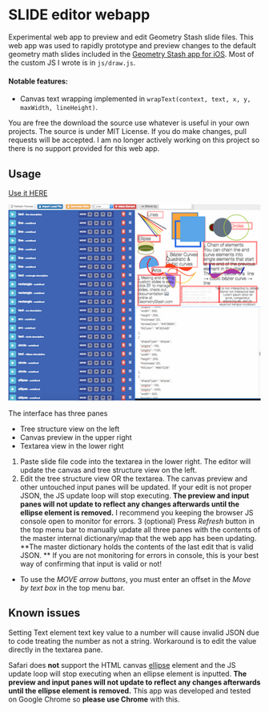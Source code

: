 SLIDE editor webapp
======

Experimental web app to preview and edit Geometry Stash slide files. This web app was used to rapidly prototype and preview changes to the default geometry math slides included in the [Geometry Stash app for iOS](https://itunes.apple.com/us/app/geometry-stash/id324651852?mt=8). Most of the custom JS I wrote is in `js/draw.js`. 

#### Notable features:
- Canvas text wrapping implemented in `wrapText(context, text, x, y, maxWidth, lineHeight)`. 

You are free the download the source use whatever is useful in your own projects. The source is under MIT License. If you do make changes, pull requests will be accepted. I am no longer actively working on this project so there is no support provided for this web app. 

Usage
------

[Use it HERE](http://ansonl.github.io/geometry-stash-web-slide-editor)

![Sample File loaded](https://raw.githubusercontent.com/ansonl/geometry-stash-web-slide-editor/gh-pages/screenshots/sample-file.png)

The interface has three panes
  * Tree structure view on the left 
  * Canvas preview in the upper right
  * Textarea view in the lower right

1. Paste slide file code into the textarea in the lower right. The editor will update the canvas and tree structure view on the left. 
2. Edit the tree structure view OR the textarea. The canvas preview and other untouched input panes will be updated. If your edit is not proper JSON, the JS update loop will stop executing. **The preview and input panes will not update to reflect any changes afterwards until the ellipse element is removed.** I recommend you keeping the browser JS console open to monitor for errors. 
3 (optional) Press *Refresh* button in the top menu bar to manually update all three panes with the contents of the master internal dictionary/map that the web app has been updating. **The master dictionary holds the contents of the last edit that is valid JSON. ** If you are not monitoring for errors in console, this is your best way of confirming that input is valid or not!

  * To use the *MOVE arrow buttons*, you must enter an offset in the *Move by text box* in the top menu bar. 

Known issues
------
Setting Text element text key value to a number will cause invalid JSON due to code treating the number as not a string. Workaround is to edit the value directly in the textarea pane. 

Safari does **not** support the HTML canvas [ellipse](https://developer.mozilla.org/en-US/docs/Web/API/Canvas_API) element and the JS update loop will stop executing when an ellipse element is inputted. **The preview and input panes will not update to reflect any changes afterwards until the ellipse element is removed.** This app was developed and tested on Google Chrome so **please use Chrome** with this. 
